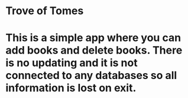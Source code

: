 <h1>Trove of Tomes<h1>
This is a simple app where you can add books and delete books. 
There is no updating and it is not connected to any databases so all information is lost on exit.